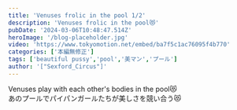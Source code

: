 ```yaml
---
title: 'Venuses frolic in the pool 1/2'
description: 'Venuses frolic in the pool😻'
pubDate: '2024-03-06T10:48:47.514Z'
heroImage: '/blog-placeholder.jpg'
video: 'https://www.tokyomotion.net/embed/ba7f5c1ac76095f4b770'
categories: ['本編無修正']
tags: ['beautiful pussy','pool','美マン','プール']
author: '["Sexford_Circus"]'
---
```


Venuses play with each other's bodies in the pool😻<br>
あのプールでパイパンガールたちが美しさを競い合う😻<br>
